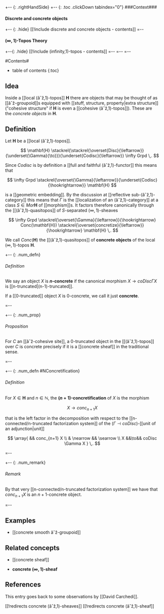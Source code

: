 
+-- {: .rightHandSide}
+-- {: .toc .clickDown tabindex="0"}
###Context###
#### Discrete and concrete objects
+-- {: .hide}
[[!include discrete and concrete objects - contents]]
=--
#### $(\infty,1)$-Topos Theory
+--{: .hide}
[[!include (infinity,1)-topos - contents]]
=--
=--
=--

#Contents#
* table of contents
{:toc}

## Idea

Inside a [[local (âˆž,1)-topos]] $\mathbf{H}$ there are objects that may be thought of as [[âˆž-groupoid]]s equipped with [[stuff, structure, property|extra structure]] ("cohesive structure" if $\mathbf{H}$ is even a [[cohesive (âˆž,1)-topos]]). These are the _concrete objects_ in $\mathbf{H}$.

## Definition

Let $\mathbf{H}$ be a [[local (âˆž,1)-topos]]. 

$$
  \mathbf{H}
  \stackrel{\stackrel{\overset{Disc}{\leftarrow}}{\underset{\Gamma}{\to}}}{\underset{Codisc}{\leftarrow}}
  \infty Grpd
  \,.
$$

Since $Codisc$ is by definition a [[full and faithful (âˆž,1)-functor]] this means that 

$$
  \infty Grpd
  \stackrel{\overset{\Gamma}{\leftarrow}}{\underset{Codisc}{\hookrightarrow}}
  \mathbf{H}
$$

is a [[geometric embedding]]. By the discussion at [[reflective sub-(âˆž,1)-category]] this means that $\Gamma$ is the [[localization of an (âˆž,1)-category]] at a class $S \in Mor \mathbf{H}$ of [[morphism]]s.  It factors therefore canonically through the [[(âˆž,1)-quasitopos]] of $S$-separated $(\infty,1)$-sheaves

$$
  \infty Grpd
   \stackrel{\overset{\Gamma}{\leftarrow}}{\hookrightarrow}   
  Conc(\mathbf{H})
   \stackrel{\overset{concretize}{\leftarrow}}{\hookrightarrow}
   \mathbf{H}
  \,.
$$

We call $Conc(\mathbf{H})$ the [[(âˆž,1)-quasitopos]] of **concrete objects** of the local $(\infty,1)$-topos $\mathbf{H}$.

+-- {: .num_defn}
###### Definition

We say an object $X$ is **$n$-concrete** if the canonical morphism 
$X \to coDisc \Gamma X$ is [[n-truncated|(n-1)-truncated]].

If a [[0-truncated]] object $X$ is $0$-concrete, we call it just **concrete**.


=--


+-- {: .num_prop}
###### Proposition

For $C$ an [[âˆž-cohesive site]], a 0-truncated object in the 
[[(âˆž,1)-topos]] over $C$ is concrete precisely if it is
a [[concrete sheaf]] in the traditional sense.

=--

+-- {: .num_defn #NConcretification}
###### Definition

For $X \in \mathbf{H}$ and $n \in \mathbb{N}$, the 
**$(n+1)$-concretification** of $X$ is the morphism

$$
  X \to conc_{n+1} X
$$

that is the left factor in the decomposition with respect to the 
[[n-connected/n-truncated factorization system]] of the 
$(\Gamma \dashv coDisc)$-[[unit of an adjunction|unit]]

$$
  \array{   
    && conc_{n+1} X
    \\
    & \nearrow && \searrow
    \\
    X &&\to&& coDisc \Gamma X
  }
  \,.
$$

=--

+-- {: .num_remark}
###### Remark

By that very [[n-connected/n-truncated factorization system]]
we have that $conc_{n+1} X$ is an ${n+1}$-concrete object.

=--




## Examples

* [[concrete smooth âˆž-groupoid]]

## Related concepts

* [[concrete sheaf]]

* **concrete $(\infty,1)$-sheaf**

## References

This entry goes back to some observations by [[David Carchedi]].

[[!redirects concrete (âˆž,1)-sheaves]]
[[!redirects concrete (âˆž,1)-sheaf]]
